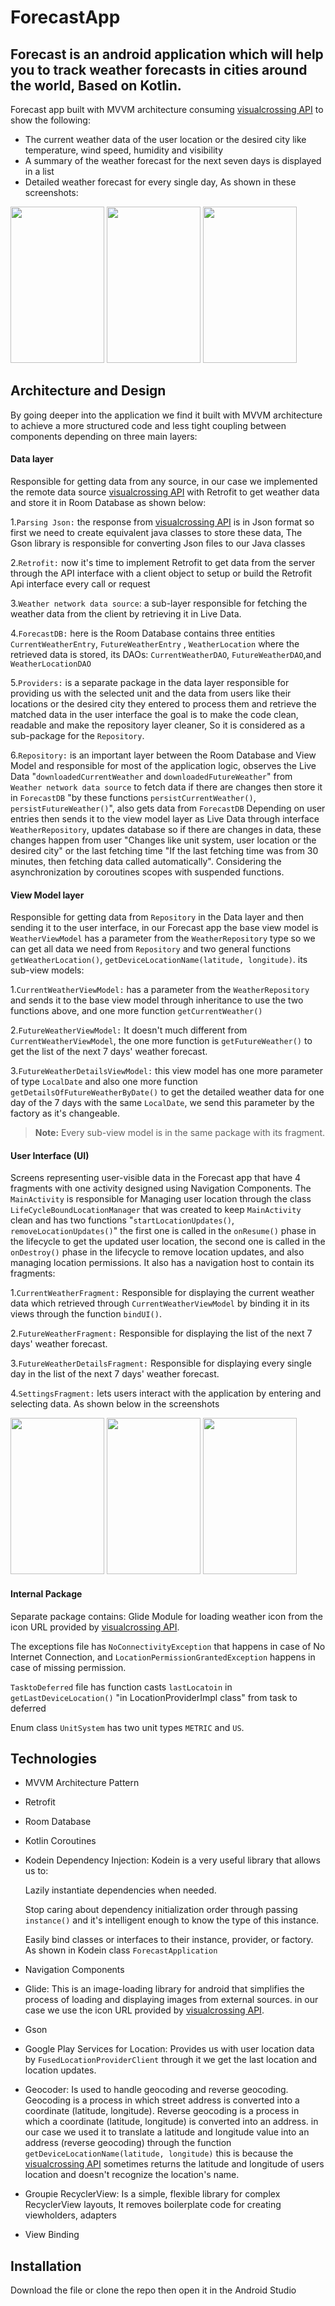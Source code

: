 # ForecastApp
## Forecast is an android application which will help you to track weather forecasts in cities around the world, Based on Kotlin. 
Forecast app built with MVVM architecture consuming [visualcrossing API](https://www.visualcrossing.com) to show the following:
- The current weather data of the user location or the desired city like temperature, wind speed, humidity and visibility
- A summary of the weather forecast for the next seven days is displayed in a list
- Detailed weather forecast for every single day, As shown in these screenshots:
<div>
  <img src="https://user-images.githubusercontent.com/24722589/218619897-736a27bc-f861-4626-92cb-4e57b2e9e2d9.jpg" width= 150 height= 250>
  <img src="https://user-images.githubusercontent.com/24722589/218620158-7e6aba0c-d7a0-4b23-9162-197108a7a6b6.jpg" width= 150 height= 250>
  <img src="https://user-images.githubusercontent.com/24722589/218622759-dd7d20a2-cdc7-4d4c-8927-eecff30d5181.jpg" width= 150 height= 250>
</div>

## Architecture and Design
By going deeper into the application we find it built with MVVM architecture to achieve a more structured code and less tight coupling between components depending on three main layers:

#### Data layer

Responsible for getting data from any source, in our case we implemented the remote data source [visualcrossing API](https://www.visualcrossing.com)
with Retrofit to get weather data and store it in Room Database as shown below:

1.`Parsing Json:` the response from [visualcrossing API](https://www.visualcrossing.com) is in Json format so first we need to create equivalent java classes to store these data,
The Gson library is responsible for converting Json files to our Java classes

2.`Retrofit:` now it's time to implement Retrofit to get data from the server through the API interface with a client object to setup or build the Retrofit Api interface every call or request

3.`Weather network data source`: a sub-layer responsible for fetching the weather data from the client by retrieving it in Live Data.

4.`ForecastDB:` here is the Room Database contains three entities `CurrentWeatherEntry`, `FutureWeatherEntry` , `WeatherLocation` where the retrieved data is stored, its DAOs:
  `CurrentWeatherDAO`, `FutureWeatherDAO`,and `WeatherLocationDAO` 
  
5.`Providers:` is a separate package in the data layer responsible for providing us with the selected unit and the data from users like their locations or the desired city they entered to process them and retrieve the matched data in the user interface the goal is to make the code clean, readable and make the repository layer cleaner, So it is considered as a sub-package for the `Repository`.

6.`Repository:` is an important layer between the Room Database and View Model and responsible for most of the application logic, observes the Live Data "`downloadedCurrentWeather` and `downloadedFutureWeather`" from `Weather network data source` to fetch data if there are changes then store it in `ForecastDB` "by these functions `persistCurrentWeather()`, `persistFutureWeather()`",
also gets data from `ForecastDB` Depending on user entries then sends it to the view model layer as Live Data through interface `WeatherRepository`, updates database so if there are changes in data, these changes happen from user "Changes like unit system, user location or the desired city" or the last fetching time "If the last fetching time was from 30 minutes, then fetching data called automatically".
Considering the asynchronization by coroutines scopes with suspended functions.

#### View Model layer

Responsible for getting data from `Repository` in the Data layer and then sending it to the user interface, in our Forecast app the base view model is `WeatherViewModel` has a parameter from the `WeatherRepository` type so we can get all data we need from `Repository` and two general functions `getWeatherLocation()`, `getDeviceLocationName(latitude, longitude)`.
its sub-view models:

1.`CurrentWeatherViewModel:` has a parameter from the `WeatherRepository` and sends it to the base view model through inheritance to use the two functions above, and one more function `getCurrentWeather()`

2.`FutureWeatherViewModel:` It doesn't much different from `CurrentWeatherViewModel`, the one more function is `getFutureWeather()` to get the list of the next 7 days' weather forecast.

3.`FutureWeatherDetailsViewModel:` this view model has one more parameter of type `LocalDate` and also one more function `getDetailsOfFutureWeatherByDate()` to get the detailed weather data for one day of the 7 days with the same `LocalDate`, we send this parameter by the factory as it's changeable.

> **Note:** Every sub-view model is in the same package with its fragment.

#### User Interface (UI)

Screens representing user-visible data in the Forecast app that have 4 fragments with one activity designed using Navigation Components.
The `MainActivity` is responsible for Managing user location through the class `LifeCycleBoundLocationManager` that was created to keep `MainActivity` clean
and has two functions "`startLocationUpdates()`, `removeLocationUpdates()`" the first one is called in the `onResume()` phase in the lifecycle to get the updated user location, the second one is called in the `onDestroy()` phase in the lifecycle to remove location updates, and also managing location permissions.
It also has a navigation host to contain its fragments:

1.`CurrentWeatherFragment:` Responsible for displaying the current weather data which retrieved through `CurrentWeatherViewModel` by binding it in its views through the function `bindUI()`.
  
2.`FutureWeatherFragment:` Responsible for displaying the list of the next 7 days' weather forecast.

3.`FutureWeatherDetailsFragment:` Responsible for displaying every single day in the list of the next 7 days' weather forecast.

4.`SettingsFragment:` lets users interact with the application by entering and selecting data. As shown below in the screenshots

<div>
  <img src="https://user-images.githubusercontent.com/24722589/218919348-ba049650-76a9-4a9f-a4bd-0ed0d96b1de7.PNG" width= 150 height= 250>
  <img src="https://user-images.githubusercontent.com/24722589/218919498-e6369760-60a2-4e93-9011-435e299b5ec0.PNG" width= 150 height= 250>
  <img src="https://user-images.githubusercontent.com/24722589/218919616-078530be-2669-4015-822c-d115d8181b6c.PNG" width= 150 height= 250>
</div>

#### Internal Package 

Separate package contains:
Glide Module for loading weather icon from the icon URL provided by [visualcrossing API](https://www.visualcrossing.com).

The exceptions file has `NoConnectivityException` that happens in case of No Internet Connection, and `LocationPermissionGrantedException` happens in case of missing permission.

`TasktoDeferred` file has function casts `lastLocatoin` in `getLastDeviceLocation()` "in LocationProviderImpl class" from task to deferred

Enum class `UnitSystem` has two unit types `METRIC` and `US`.

## Technologies

- MVVM Architecture Pattern
- Retrofit
- Room Database
- Kotlin Coroutines
- Kodein Dependency Injection: Kodein is a very useful library that allows us to:

   Lazily instantiate dependencies when needed.

   Stop caring about dependency initialization order through passing `instance()` and it's intelligent enough to know the type of this instance.

   Easily bind classes or interfaces to their instance, provider, or factory. As shown in Kodein class `ForecastApplication`

- Navigation Components
- Glide: This is an image-loading library for android that simplifies the process of loading and displaying images from external sources. in our case we use the icon URL provided by [visualcrossing API](https://www.visualcrossing.com).
- Gson
- Google Play Services for Location: Provides us with user location data by `FusedLocationProviderClient` through it we get the last location and location updates.
- Geocoder: Is used to handle geocoding and reverse geocoding. Geocoding is a process in which street address is converted into a coordinate (latitude, longitude). Reverse geocoding is a process in which a coordinate (latitude, longitude) is converted into an address. 
in our case we used it to translate a latitude and longitude value into an address (reverse geocoding) through the function `getDeviceLocationName(latitude, longitude)` this is because the [visualcrossing API](https://www.visualcrossing.com) sometimes returns the latitude and longitude of users location and doesn't recognize the location's name.
- Groupie RecyclerView: Is a simple, flexible library for complex RecyclerView layouts, It removes boilerplate code for creating viewholders, adapters
- View Binding

## Installation

Download the file or clone the repo then open it in the Android Studio

